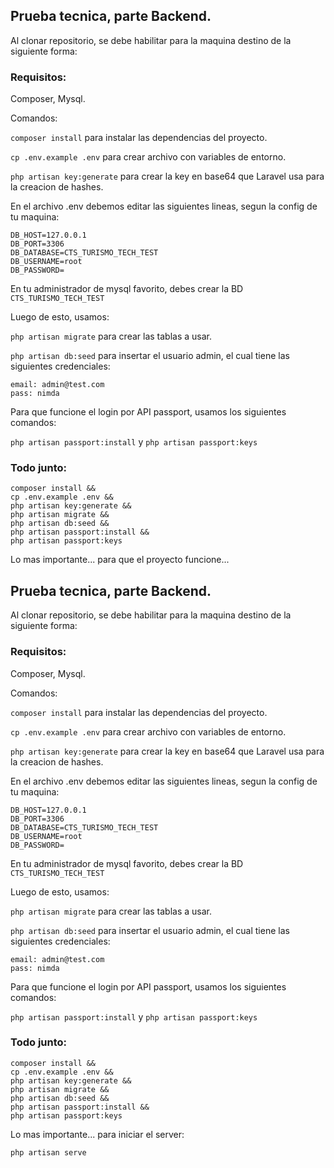 ## Prueba tecnica, parte Backend.

Al clonar repositorio, se debe habilitar para la maquina destino de la siguiente forma:

### Requisitos:

Composer, Mysql.

Comandos:

`composer install` para instalar las dependencias del proyecto.

`cp .env.example .env` para crear archivo con variables de entorno.

`php artisan key:generate` para crear la key en base64 que Laravel usa para la creacion de hashes.

En el archivo .env debemos editar las siguientes lineas, segun la config de tu maquina:

```DB_CONNECTION=mysql
DB_HOST=127.0.0.1
DB_PORT=3306
DB_DATABASE=CTS_TURISMO_TECH_TEST
DB_USERNAME=root
DB_PASSWORD=
```

En tu administrador de mysql favorito, debes crear la BD `CTS_TURISMO_TECH_TEST`

Luego de esto, usamos:

`php artisan migrate` para crear las tablas a usar.

`php artisan db:seed` para insertar el usuario admin, el cual tiene las siguientes credenciales:

```
email: admin@test.com
pass: nimda
```

Para que funcione el login por API passport, usamos los siguientes comandos:

`php artisan passport:install` y `php artisan passport:keys`

### Todo junto:

```
composer install &&
cp .env.example .env &&
php artisan key:generate &&
php artisan migrate &&
php artisan db:seed &&
php artisan passport:install &&
php artisan passport:keys
```

Lo mas importante... para que el proyecto funcione...

## Prueba tecnica, parte Backend.

Al clonar repositorio, se debe habilitar para la maquina destino de la siguiente forma:

### Requisitos:

Composer, Mysql.

Comandos:

`composer install` para instalar las dependencias del proyecto.

`cp .env.example .env` para crear archivo con variables de entorno.

`php artisan key:generate` para crear la key en base64 que Laravel usa para la creacion de hashes.

En el archivo .env debemos editar las siguientes lineas, segun la config de tu maquina:

```DB_CONNECTION=mysql
DB_HOST=127.0.0.1
DB_PORT=3306
DB_DATABASE=CTS_TURISMO_TECH_TEST
DB_USERNAME=root
DB_PASSWORD=
```

En tu administrador de mysql favorito, debes crear la BD `CTS_TURISMO_TECH_TEST`

Luego de esto, usamos:

`php artisan migrate` para crear las tablas a usar.

`php artisan db:seed` para insertar el usuario admin, el cual tiene las siguientes credenciales:

```
email: admin@test.com
pass: nimda
```

Para que funcione el login por API passport, usamos los siguientes comandos:

`php artisan passport:install` y `php artisan passport:keys`

### Todo junto:

```
composer install &&
cp .env.example .env &&
php artisan key:generate &&
php artisan migrate &&
php artisan db:seed &&
php artisan passport:install &&
php artisan passport:keys
```

Lo mas importante... para iniciar el server:

`php artisan serve`
